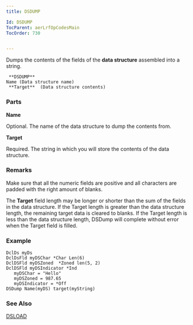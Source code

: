 ```yaml
---
title: DSDUMP

Id: DSDUMP
TocParent: aerLrfOpCodesMain
TocOrder: 730


---
```


Dumps the contents of the fields of the **data structure** assembled into a string. 

```
 **DSDUMP** 
Name (Data structure name)
 **Target**  (Data structure contents)
```

### Parts

**Name** 

Optional. The name of the data structure to dump the contents from.


**Target** 

Required. The string in which you will store the contents of the data structure.


### Remarks
Make sure that all the numeric fields are positive and all characters are padded with the right amount of blanks. 

The **Target** field length may be longer or shorter than the sum of the fields in the data structure. If the Target length is greater than the data structure length, the remaining target data is cleared to blanks. If the Target length is less than the data structure length, DSDump will complete without error when the Target field is filled. 

### Example

```
DclDs myDs
DclDsFld myDSChar *Char Len(6)
DclDSFld myDSZoned  *Zoned len(5, 2)
DclDSFld myDSIndicator *Ind
   myDSChar = "Hello"
   myDSZoned = 987.65
   myDSIndicator = *Off
DSDump Name(myDS) target(myString)
```

### See Also
[DSLOAD](DSLOAD.html) 
